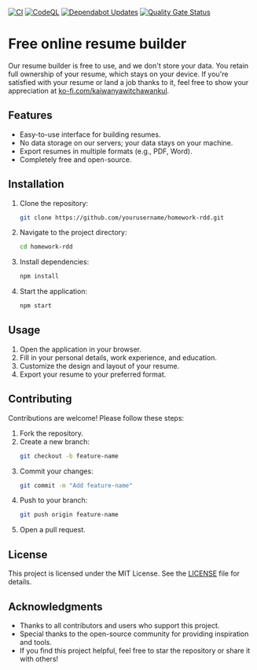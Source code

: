 [![CI](https://github.com/kaiwanyawit-chawankul/homework-rdd/actions/workflows/ci.yml/badge.svg)](https://github.com/kaiwanyawit-chawankul/homework-rdd/actions/workflows/ci.yml)
[![CodeQL](https://github.com/kaiwanyawit-chawankul/homework-rdd/actions/workflows/github-code-scanning/codeql/badge.svg)](https://github.com/kaiwanyawit-chawankul/homework-rdd/actions/workflows/github-code-scanning/codeql)
[![Dependabot Updates](https://github.com/kaiwanyawit-chawankul/homework-rdd/actions/workflows/dependabot/dependabot-updates/badge.svg)](https://github.com/kaiwanyawit-chawankul/homework-rdd/actions/workflows/dependabot/dependabot-updates)
[![Quality Gate Status](https://sonarcloud.io/api/project_badges/measure?project=kaiwanyawit-chawankul_homework-rdd&metric=alert_status)](https://sonarcloud.io/summary/new_code?id=kaiwanyawit-chawankul_homework-rdd)

# Free online resume builder

Our resume builder is free to use, and we don't store your data. You retain full ownership of your resume, which stays on your device. If you're satisfied with your resume or land a job thanks to it, feel free to show your appreciation at [ko-fi.com/kaiwanyawitchawankul](https://ko-fi.com/kaiwanyawitchawankul).

## Features

- Easy-to-use interface for building resumes.
- No data storage on our servers; your data stays on your machine.
- Export resumes in multiple formats (e.g., PDF, Word).
- Completely free and open-source.

## Installation

1. Clone the repository:
   ```bash
   git clone https://github.com/yourusername/homework-rdd.git
   ```
2. Navigate to the project directory:
   ```bash
   cd homework-rdd
   ```
3. Install dependencies:
   ```bash
   npm install
   ```
4. Start the application:
   ```bash
   npm start
   ```

## Usage

1. Open the application in your browser.
2. Fill in your personal details, work experience, and education.
3. Customize the design and layout of your resume.
4. Export your resume to your preferred format.

## Contributing

Contributions are welcome! Please follow these steps:

1. Fork the repository.
2. Create a new branch:
   ```bash
   git checkout -b feature-name
   ```
3. Commit your changes:
   ```bash
   git commit -m "Add feature-name"
   ```
4. Push to your branch:
   ```bash
   git push origin feature-name
   ```
5. Open a pull request.

## License

This project is licensed under the MIT License. See the [LICENSE](LICENSE) file for details.

## Acknowledgments

- Thanks to all contributors and users who support this project.
- Special thanks to the open-source community for providing inspiration and tools.
- If you find this project helpful, feel free to star the repository or share it with others!
